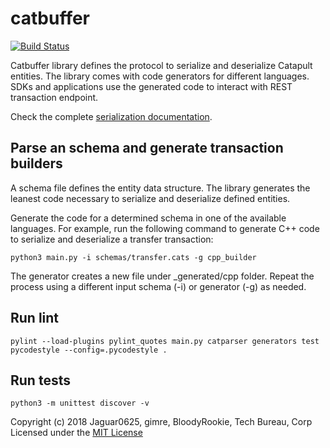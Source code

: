 # catbuffer

[![Build Status](https://api.travis-ci.org/nemtech/catbuffer.svg?branch=master)](https://travis-ci.org/nemtech/catbuffer)

Catbuffer library defines the protocol to serialize and deserialize Catapult entities. The library comes with code generators for different languages. SDKs and applications use the generated code to interact with REST transaction endpoint.

Check the complete [serialization documentation](https://nemtech.github.io/api/serialization.html).

## Parse an schema and generate transaction builders

A schema file defines the entity data structure. The library generates the leanest code necessary to serialize and deserialize defined entities.

Generate the code for a determined schema in one of the available languages. For example, run the following command to generate C++ code to serialize and deserialize a transfer transaction:

```
python3 main.py -i schemas/transfer.cats -g cpp_builder
```
The generator creates a new file under _generated/cpp folder. Repeat the process using a different input schema (-i) or generator (-g) as needed.

## Run lint
```
pylint --load-plugins pylint_quotes main.py catparser generators test
pycodestyle --config=.pycodestyle .
```

## Run tests
```
python3 -m unittest discover -v
```

Copyright (c) 2018 Jaguar0625, gimre, BloodyRookie, Tech Bureau, Corp Licensed under the [MIT License](LICENSE)
